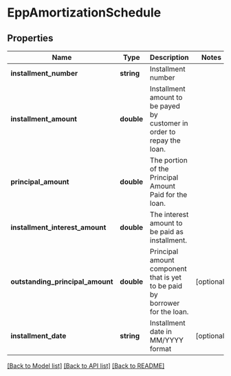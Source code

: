 # EppAmortizationSchedule

## Properties
Name | Type | Description | Notes
------------ | ------------- | ------------- | -------------
**installment_number** | **string** | Installment number | 
**installment_amount** | **double** | Installment amount to be payed by customer in order to repay the loan. | 
**principal_amount** | **double** | The portion of the Principal Amount Paid for the loan. | 
**installment_interest_amount** | **double** | The interest  amount to be paid as installment. | 
**outstanding_principal_amount** | **double** | Principal amount component that is yet to be paid by borrower for the loan. | [optional] 
**installment_date** | **string** | Installment date in  MM/YYYY format | [optional] 

[[Back to Model list]](../../README.md#documentation-for-models) [[Back to API list]](../../README.md#documentation-for-api-endpoints) [[Back to README]](../../README.md)

